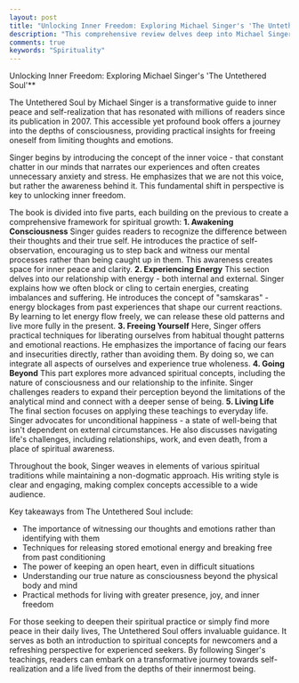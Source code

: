 ```yaml
---
layout: post
title: "Unlocking Inner Freedom: Exploring Michael Singer's 'The Untethered Soul'"
description: "This comprehensive review delves deep into Michael Singer's transformative book 'The Untethered Soul', exploring its key concepts, practical insights, and life-changing potential for spiritual growth and inner freedom."
comments: true
keywords: "Spirituality"
---
```


Unlocking Inner Freedom: Exploring Michael Singer's 'The Untethered Soul'**

The Untethered Soul by Michael Singer is a transformative guide to inner peace and self-realization that has resonated with millions of readers since its publication in 2007. This accessible yet profound book offers a journey into the depths of consciousness, providing practical insights for freeing oneself from limiting thoughts and emotions.

Singer begins by introducing the concept of the inner voice - that constant chatter in our minds that narrates our experiences and often creates unnecessary anxiety and stress. He emphasizes that we are not this voice, but rather the awareness behind it. This fundamental shift in perspective is key to unlocking inner freedom.

The book is divided into five parts, each building on the previous to create a comprehensive framework for spiritual growth:
**1. Awakening Consciousness**
Singer guides readers to recognize the difference between their thoughts and their true self. He introduces the practice of self-observation, encouraging us to step back and witness our mental processes rather than being caught up in them. This awareness creates space for inner peace and clarity.
**2. Experiencing Energy**
This section delves into our relationship with energy - both internal and external. Singer explains how we often block or cling to certain energies, creating imbalances and suffering. He introduces the concept of "samskaras" - energy blockages from past experiences that shape our current reactions. By learning to let energy flow freely, we can release these old patterns and live more fully in the present.
**3. Freeing Yourself**
Here, Singer offers practical techniques for liberating ourselves from habitual thought patterns and emotional reactions. He emphasizes the importance of facing our fears and insecurities directly, rather than avoiding them. By doing so, we can integrate all aspects of ourselves and experience true wholeness.
**4. Going Beyond**
This part explores more advanced spiritual concepts, including the nature of consciousness and our relationship to the infinite. Singer challenges readers to expand their perception beyond the limitations of the analytical mind and connect with a deeper sense of being.
**5. Living Life**
The final section focuses on applying these teachings to everyday life. Singer advocates for unconditional happiness - a state of well-being that isn't dependent on external circumstances. He also discusses navigating life's challenges, including relationships, work, and even death, from a place of spiritual awareness.

Throughout the book, Singer weaves in elements of various spiritual traditions while maintaining a non-dogmatic approach. His writing style is clear and engaging, making complex concepts accessible to a wide audience.

Key takeaways from The Untethered Soul include:
- The importance of witnessing our thoughts and emotions rather than identifying with them
- Techniques for releasing stored emotional energy and breaking free from past conditioning
- The power of keeping an open heart, even in difficult situations
- Understanding our true nature as consciousness beyond the physical body and mind
- Practical methods for living with greater presence, joy, and inner freedom

For those seeking to deepen their spiritual practice or simply find more peace in their daily lives, The Untethered Soul offers invaluable guidance. It serves as both an introduction to spiritual concepts for newcomers and a refreshing perspective for experienced seekers. By following Singer's teachings, readers can embark on a transformative journey towards self-realization and a life lived from the depths of their innermost being.
